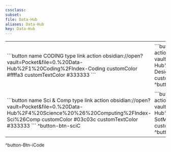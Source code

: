 ```yaml
---
cssclass:
subset:
file: Data-Hub
aliases: Data-Hub
key: Data-Hub
---
```

<table style="width: 100%">
<tr>
<td style="width: 50%; padding: 5px;">
```button
name CODING
type link
action obsidian://open?vault=Pocket&file=0.%20Data-Hub%2F1%20Coding%2FIndex-Coding
customColor #ffffa3
customTextColor #333333
```
</td><td style="width: 50%; padding: 5px;">
```button
name DESIGN
type link
action obsidian://open?vault=Pocket&file=0.%20Data-Hub%2F2%20Design%2FIndex-Design
customColor #ed872d
customTextColor #121212
```
^button-btn-iDsgn
</td><td style="width: 50%; padding: 5px;">
```button
name CMD LINE
type link
action obsidian://open?vault=Pocket&file=0.%20Data-Hub%2F3%20Command%20Line%2FIndex-CommandLine
customColor #555d50
customTextColor #f4f5f4
```
^button-btn-cmdL
</td></tr><tr><td style="width: 50%; padding: 5px;">
```button
name Sci & Comp
type link
action obsidian://open?vault=Pocket&file=0.%20Data-Hub%2F4%20Science%20%26%20Computing%2FIndex-Sci%26Comp
customColor #03c03c
customTextColor #333333
```
^button-btn-sciC
</td><td style="width: 50%; padding: 5px;">
```button
name SotM
type link
action obsidian://open?vault=Pocket&file=0.%20Data-Hub%2F5%20SotM%2FIndex-SotM
customColor #e30022
customTextColor #f8f8ff
```
^button-btn-sotm
</td></tr></table>
^button-Btn-iCode

